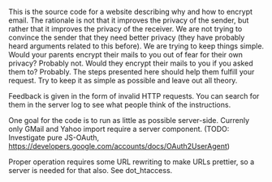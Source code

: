 This is the source code for a website describing why and how to encrypt email.
The rationale is not that it improves the privacy of the sender,
but rather that it improves the privacy of the receiver.
We are not trying to convince the sender that they need better privacy
(they have probably heard arguments related to this before).
We are trying to keep things simple. Would your parents encrypt their mails
to you out of fear for their own privacy? Probably not.
Would they encrypt their mails to you if you asked them to? Probably.
The steps presented here should help them fulfill your request.
Try to keep it as simple as possible and leave out all theory.

Feedback is given in the form of invalid HTTP requests.
You can search for them in the server log to see what people think of the instructions.

One goal for the code is to run as little as possible server-side.
Currenly only GMail and Yahoo import require a server component.
(TODO: Investigate pure JS-OAuth, https://developers.google.com/accounts/docs/OAuth2UserAgent)

Proper operation requires some URL rewriting to make URLs prettier,
so a server is needed for that also.  See dot_htaccess.
